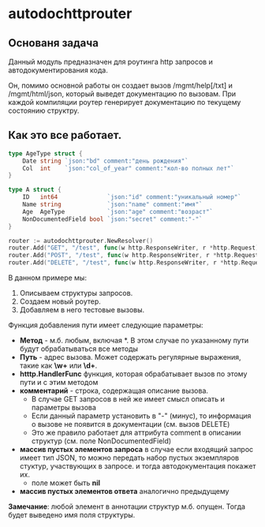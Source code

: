 # autodochttprouter

## Основаня задача

Данный модуль предназначен для роутинга http запросов и автодокументирования кода.

Он, помимо основной работы он создает вызов /mgmt/help[/txt] и /mgmt/html/json, который выведет документацию по вызовам. При каждой компиляции роутер генерирует документацию по текущему состоянию структру.

## Как это все работает.

```go
type AgeType struct {
    Date string `json:"bd" comment:"день рождения"`
    Col  int    `json:"col_of_year" comment:"кол-во полных лет"`
}

type A struct {
    ID   int64              `json:"id" comment:"уникальный номер"`
    Name string             `json:"name" comment:"имя"`
    Age  AgeType            `json:"age" comment:"возраст"`
    NonDocumentedField bool `json:"secret" comment:"-"`
}

router := autodochttprouter.NewResolver()
router.Add("GET", "/test", func(w http.ResponseWriter, r *http.Request) { srvTestOkHandler(&w, r, db, cfg) }, "Тестовый вызов", nil, nil)
router.Add("POST", "/test", func(w http.ResponseWriter, r *http.Request) { srvTestOkHandler(&w, r, db, cfg) }, "Тестовый вызов", []interface{}{A{}}, []interface{A{}})
router.Add("DELETE", "/test", func(w http.ResponseWriter, r *http.Request) { srvTestOkHandler(&w, r, db, cfg) }, "-", nil, nil)
```

В данном примере мы:

1. Описываем структуры запросов.
1. Создаем новый роутер.
1. Добавляем в него тестовые вызовы.

Функция добавления пути имеет следующие параметры:

* **Метод** - м.б. любым, включая *. В этом случае по указанному пути будут обрабатываться все методы
* **Путь** - адрес вызова. Может содержать регулярные выражения, такие как **\w+** или **\d+**. 
* **htttp.HandlerFunc** функция, которая обрабатывает вызов по этому пути и с этим методом
* **комментарий** - строка, содержащая описание вызова. 
    * В случае GET запросов в ней же имеет смысл описать и параметры вызова
    * Если данный параметр установить в "-" (минус), то информация о вызове не появится в документации (см. вызов DELETE)
    * Это же правило работает для аттрибута comment в описании структур (см. поле NonDocumentedField)
* **массив пустых элементов запроса** в случае если входящий запрос имеет тип JSON, то можно передать набор пустых экземпляров стуктур, участвующих в запросе. и тогда автодокументация покажет их.
    * поле может быть **nil**
* **массив пустых элементов ответа** аналогично предыдущему

**Замечание**: любой элемент в аннотации структур м.б. опущен. Тогда будет выведено имя поля структуры.